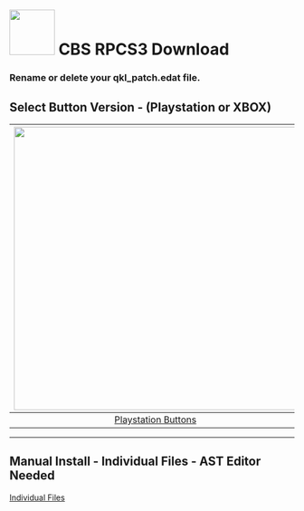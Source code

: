 # <img width="80" src="https://github.com/dylanhale/ScorebugMods/blob/main/assets/images/CBS.png"> CBS RPCS3 Download

### Rename or delete your qkl_patch.edat file.

## Select Button Version - (Playstation or XBOX)
| <img width="500" src="https://github.com/dylanhale/ScorebugMods/blob/main/assets/images/PlaystationC.png">  | <img width="500" src="https://github.com/dylanhale/ScorebugMods/blob/main/assets/images/XboxC.png">
|:---:|:---:|
| [Playstation Buttons]() | [XBOX Buttons]() |

---------
## Manual Install - Individual Files - AST Editor Needed
[Individual Files](https://www.mediafire.com/file/yjfkars1afc9vnn/CBS-Individual-V20.rar)
